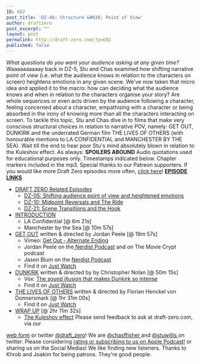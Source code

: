 ```yaml
---
ID: 682
post_title: 'DZ-46: Structure &#038; Point of View'
author: draftzero
post_excerpt: ""
layout: post
permalink: http://draft-zero.com/?p=682
published: false
---
```

*What questions do you want your audience asking at any given time?* Waaaaaaaaaay back in DZ-5, Stu and Chas examined how shifting narrative point of view (i.e. what the audience knows in relation to the characters on screen) heightens emotions in any given scene. We've now taken that micro idea and applied it to the macro: how can deciding what the audience knows and when in relation to the characters organise your story? Are whole sequences or even acts driven by the audience following a character, feeling concerned about a character, empathising with a character or being absorbed in the irony of knowing more than all the characters interacting on screen. To tackle this topic, Stu and Chas dive in to films that make very conscious structural choices in relation to narrative POV, namely: GET OUT, DUNKIRK and the underrated German film THE LIVES OF OTHERS (with honourable mentions to LA CONFIDENTIAL and MANCHESTER BY THE SEA). Wait till the end to hear poor Stu's mind absolutely blown in relation to the Kuleshov effect. As always: **SPOILERS ABOUND** Audio quotations used for educational purposes only. Timestamps indicated below. Chapter markers included in the mp3. Special thanks to our Patreon supporters. If you would like more Draft Zero episodes more often, <a href="https://www.patreon.com/draftzero/" target="_blank" rel="noopener">click here</a>! <span style="text-decoration: underline;"><strong>EPISODE LINKS</strong></span> 
*   <span style="text-decoration: underline;">DRAFT ZERO Related Episodes</span> 
    *   <a href="http://draft-zero.com/2014/dz-05/" target="_blank" rel="noopener">DZ-05: Shifting audience point of view and heightened emotions</a>
    *   <a href="http://draft-zero.com/2014/dz-10/" target="_blank" rel="noopener">DZ-10: Midpoint Reversals and The Ride</a>
    *   <a href="http://draft-zero.com/2015/dz-21/" target="_blank" rel="noopener">DZ-21: Scene Transitions and the Hook</a>
*   <span style="text-decoration: underline;">INTRODUCTION</span> 
    *   LA Confidential [@ 6m 21s]
    *   Manchester by the Sea [@ 10m 57s]
*   <span style="text-decoration: underline;">GET OUT</span> written & directed by Jordan Peele [@ 19m 57s] 
    *   Vimeo: <a href="https://vimeo.com/218161622" target="_blank" rel="noopener">Get Out - Alternate Ending</a>
    *   Jordan Peele on the<a href="https://nerdist.com/nerdist-podcast-jordan-peele/" target="_blank" rel="noopener"> Nerdist Podcast</a> and on The Movie Crypt podcast
    *   Jason Blum on the <a href="https://nerdist.com/nerdist-podcast-jason-blum/" target="_blank" rel="noopener">Nerdist Podcast</a>
    *   Find it on <a href="https://www.justwatch.com/us/movie/get-out" target="_blank" rel="noopener">Just Watch</a>
*   <span style="text-decoration: underline;">DUNKIRK</span> written & directed by by Christopher Nolan [@ 50m 15s] 
    *   Vox: <a href="https://www.youtube.com/watch?v=LVWTQcZbLgY&t=47s" target="_blank" rel="noopener">The sound illusion that makes Dunkirk so intense</a>
    *   Find it on <a href="https://www.justwatch.com/us/movie/dunkirk-2017" target="_blank" rel="noopener">Just Watch</a>
*   <span style="text-decoration: underline;">THE LIVES OF OTHERS</span> written & directed by Florian Henckel von Donnersmark [@ 1hr 31m 00s] 
    *   Find it on <a href="https://www.justwatch.com/us/movie/the-lives-of-others" target="_blank" rel="noopener">Just Watch</a>
*   <span style="text-decoration: underline;">WRAP UP</span> [@ 2hr 11m 32s] 
    *   [The Kuleshov effect][1] Please send feedback to ask at draft-zero.com, via our 

<a href="http://draft-zero.com/feedback/" target="_blank" rel="noopener">web form</a> or twitter <a href="https://twitter.com/draft_zero" target="_blank" rel="noopener">@draft_zero</a>! We are <a href="http://www.twitter.com/chasffisher" target="_blank" rel="noopener">@chasffisher </a>and <a href="http://www.twitter.com/stuwillis" target="_blank" rel="noopener">@stuwillis </a>on twitter. Please considering [rating or subscribing to us on Apple Podcast!][2] or sharing us on the Social Medias! We like finding new listeners. Thanks to Khrob and Joakim for being patrons. They're good people.

 [1]: https://en.wikipedia.org/wiki/Kuleshov_effect
 [2]: https://itunes.apple.com/au/podcast/draft-zero-screenwriting-podcast/id847126598?mt=2&ls=1